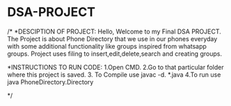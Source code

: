 # DSA-PROJECT
/*
*DESCIPTION OF PROJECT:
Hello, Welcome to my Final DSA PROJECT.
The Project is about Phone Directory that we use in our phones everyday
with some additional functionality like groups inspired from whatsapp groups.
Project uses filing to insert,edit,delete,search and creating groups.

*INSTRUCTIONS TO RUN CODE:
1.Open CMD.
2.Go to that particular folder where this project is saved.
3. To Compile use javac -d. *.java
4.To run use java PhoneDirectory.Directory


*/
